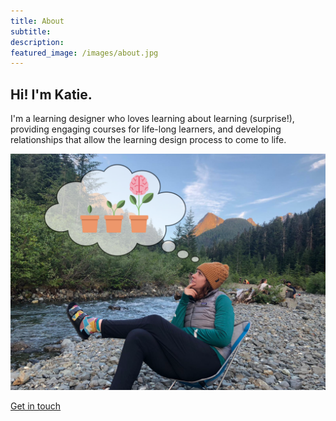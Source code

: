 ```yaml
---
title: About 
subtitle: 
description:
featured_image: /images/about.jpg
---
```


## Hi! I'm Katie.

I'm a learning designer who loves learning about learning (surprise!), providing engaging courses for life-long learners, and developing relationships that allow the learning design process to come to life. 

![This is me](/images/katie-profesh.png)

<a href="https://katieslearnings.com/contact" class="button button--large">Get in touch</a>